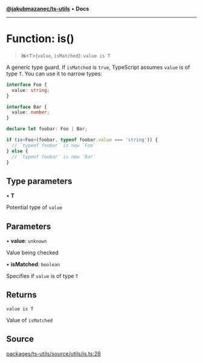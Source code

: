 [**@jakubmazanec/ts-utils**](../README.md) • **Docs**

---

# Function: is()

> **is**\<`T`\>(`value`, `isMatched`): `value is T`

A generic type guard. If `isMatched` is `true`, TypeScript assumes `value` is of type `T`. You can
use it to narrow types:

```TypeScript
interface Foo {
  value: string;
}

interface Bar {
  value: number;
}

declare let foobar: Foo | Bar;

if (is<Foo>(foobar, typeof foobar.value === 'string')) {
  // `typeof foobar` is now `Foo`
} else {
  // `typeof foobar` is now `Bar`
}
```

## Type parameters

• **T**

Potential type of `value`

## Parameters

• **value**: `unknown`

Value being checked

• **isMatched**: `boolean`

Specifies if `value` is of type `T`

## Returns

`value is T`

Value of `isMatched`

## Source

[packages/ts-utils/source/utils/is.ts:28](https://github.com/jakubmazanec/js-tools/blob/d8fb2f4f9576baa170e480eea0b247af3afdcd86/packages/ts-utils/source/utils/is.ts#L28)

